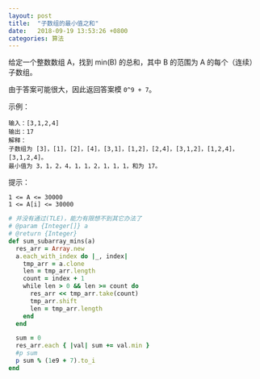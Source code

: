 ```yaml
---
layout: post
title:  "子数组的最小值之和"
date:   2018-09-19 13:53:26 +0800
categories: 算法
---
```


给定一个整数数组 A，找到 min(B) 的总和，其中 B 的范围为 A 的每个（连续）子数组。

由于答案可能很大，因此返回答案模 `0^9 + 7`。

示例：
```
输入：[3,1,2,4]
输出：17
解释：
子数组为 [3]，[1]，[2]，[4]，[3,1]，[1,2]，[2,4]，[3,1,2]，[1,2,4]，[3,1,2,4]。 
最小值为 3，1，2，4，1，1，2，1，1，1，和为 17。
```
提示：
```
1 <= A <= 30000
1 <= A[i] <= 30000
```


```ruby
# 并没有通过(TLE)，能力有限想不到其它办法了
# @param {Integer[]} a
# @return {Integer}
def sum_subarray_mins(a)
  res_arr = Array.new
  a.each_with_index do |_, index|
    tmp_arr = a.clone
    len = tmp_arr.length
    count = index + 1
    while len > 0 && len >= count do
      res_arr << tmp_arr.take(count)
      tmp_arr.shift
      len = tmp_arr.length
    end
  end

  sum = 0
  res_arr.each { |val| sum += val.min }
  #p sum
  p sum % (1e9 + 7).to_i
end
```

